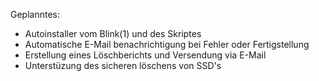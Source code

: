Geplanntes:
- Autoinstaller vom Blink(1) und des Skriptes
- Automatische E-Mail benachrichtigung bei Fehler oder Fertigstellung
- Erstellung eines Löschberichts und Versendung via E-Mail
- Unterstüzung des sicheren löschens von SSD's
